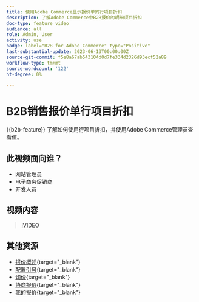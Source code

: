 ```yaml
---
title: 使用Adobe Commerce显示报价单的行项目折扣
description: 了解Adobe Commerce中B2B报价的明细项目折扣
doc-type: feature video
audience: all
role: Admin, User
activity: use
badge: label="B2B for Adobe Commerce" type="Positive"
last-substantial-update: 2023-06-13T00:00:00Z
source-git-commit: f5e8a67ab543104d0d7fe334d2326d93ecf52a89
workflow-type: tm+mt
source-wordcount: '122'
ht-degree: 0%

---
```


# B2B销售报价单行项目折扣

{{b2b-feature}}
了解如何使用行项目折扣，并使用Adobe Commerce管理员查看值。

## 此视频面向谁？

- 网站管理员
- 电子商务促销商
- 开发人员

## 视频内容

>[!VIDEO](https://video.tv.adobe.com/v/3420415?learn=on)

## 其他资源

- [报价概述](https://experienceleague.adobe.com/docs/commerce-admin/b2b/quotes/quotes.html){target="_blank"}
- [配置引号](https://experienceleague.adobe.com/docs/commerce-admin/b2b/quotes/configure-quotes.html){target="_blank"}
- [询价](https://experienceleague.adobe.com/docs/commerce-admin/b2b/quotes/quote-request.html){target="_blank"}
- [协商报价](https://experienceleague.adobe.com/docs/commerce-admin/b2b/quotes/quote-price-negotiation.html){target="_blank"}
- [我的报价](https://experienceleague.adobe.com/docs/commerce-admin/b2b/quotes/account-dashboard-my-quotes.html){target="_blank"}
